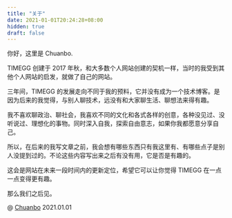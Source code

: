 ```yaml
---
title: "关于"
date: 2021-01-01T20:24:28+08:00
hidden: true
draft: false
---
```


你好，这里是 Chuanbo.

TIMEGG 创建于 2017 年秋，和大多数个人网站创建的契机一样，当时的我受到其他个人网站的启发，就做了自己的网站。

三年间，TIMEGG 的发展走向不同于我的预料，它并没有成为一个技术博客。是因为后来的我觉得，与别人聊技术，远没有和大家聊生活、聊想法来得有趣。

我不喜欢聊政治、聊社会，我喜欢不同的文化和各式各样的创意，各种没见过、没听说过、理想化的事物。同时深入自我，探索自由意志，如果你我都愿意分享自己。

所以，在后来的我写文章之前，我会想有哪些东西只有我这里有、有哪些点子是别人没提到过的。不论这些内容写出来之后有没有用，它是否是有趣的。

这会是网站在未来一段时间内的更新定位，希望它可以让你觉得 TIMEGG 在一点一点变得更有趣。

那么我们之后见。

@ [Chuanbo](/aboutme/) 2021.01.01
